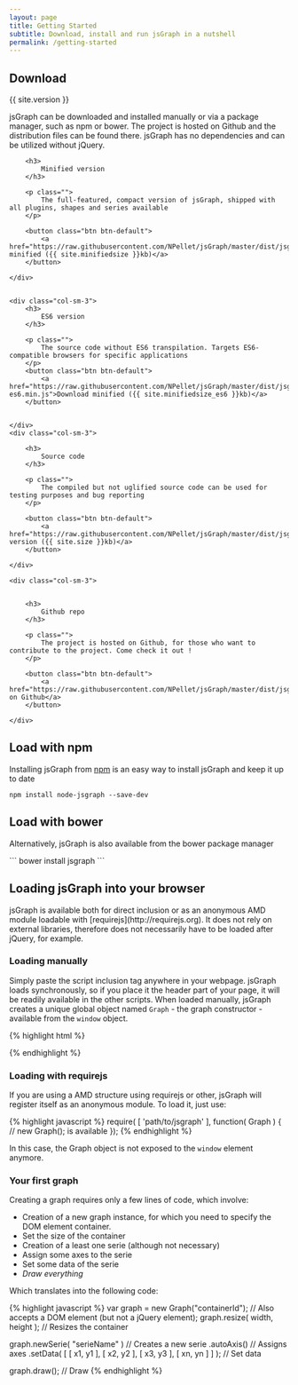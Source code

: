 ```yaml
---
layout: page
title: Getting Started
subtitle: Download, install and run jsGraph in a nutshell
permalink: /getting-started
---
```


Download
-----------
{{ site.version }}

<p class="larger">
	jsGraph can be downloaded and installed manually or via a package manager, such as npm or bower. The project is hosted on Github and the distribution files can be found there. jsGraph has no dependencies and can be utilized without jQuery.
</p>

<div class="row" id="jsgraph-download">
	<div class="col-sm-3">

		<h3>
			Minified version
		</h3>

		<p class="">
			The full-featured, compact version of jsGraph, shipped with all plugins, shapes and series available
		</p>

		<button class="btn btn-default">
			<a href="https://raw.githubusercontent.com/NPellet/jsGraph/master/dist/jsgraph.min.js">Download minified ({{ site.minifiedsize }}kb)</a>
		</button>

	</div>


	<div class="col-sm-3">
		<h3>
			ES6 version
		</h3>

		<p class="">
			The source code without ES6 transpilation. Targets ES6-compatible browsers for specific applications
		</p>
		<button class="btn btn-default">
			<a href="https://raw.githubusercontent.com/NPellet/jsGraph/master/dist/jsgraph-es6.min.js">Download minified ({{ site.minifiedsize_es6 }}kb)</a>
		</button>


	</div>
	<div class="col-sm-3">

		<h3>
			Source code
		</h3>

		<p class="">
			The compiled but not uglified source code can be used for testing purposes and bug reporting
		</p>

		<button class="btn btn-default">
			<a href="https://raw.githubusercontent.com/NPellet/jsGraph/master/dist/jsgraph.js">Expanded version ({{ site.size }}kb)</a>
		</button>

	</div>

	<div class="col-sm-3">


		<h3>
			Github repo
		</h3>

		<p class="">
			The project is hosted on Github, for those who want to contribute to the project. Come check it out !
		</p>

		<button class="btn btn-default">
			<a href="https://raw.githubusercontent.com/NPellet/jsGraph/master/dist/jsgraph.js">View on Github</a>
		</button>

	</div>


</div>


Load with npm
-------
<p class="larger">


Installing jsGraph from <a href="http://npmjs.org">npm</a> is an easy way to install jsGraph and keep it up to date

</p>

```
npm install node-jsgraph --save-dev
```

Load with bower
-------
<p class="larger">
	Alternatively, jsGraph is also available from the bower package manager
</p>
```
bower install jsgraph
```


Loading jsGraph into your browser
--------
<p class="larger">
	jsGraph is available both for direct inclusion or as an anonymous AMD module loadable with [requirejs](http://requirejs.org). It does not rely on external libraries, therefore does not necessarily have to be loaded after jQuery, for example.
</p>

### Loading manually

Simply paste the script inclusion tag anywhere in your webpage. jsGraph loads synchronously, so if you place it the header part of your page, it will be readily available in the other scripts. When loaded manually, jsGraph creates a unique global object named ```Graph``` - the graph constructor - available from the ```window``` object.

{% highlight html %}
<!-- Includes jsGraph library -->
<script src="path/to/jsgraph/jsgraph.min.js"></script>
{% endhighlight %}

### Loading with requirejs

If you are using a AMD structure using requirejs or other, jsGraph will register itself as an anonymous module. To load it, just use:

{% highlight javascript %}
require( [ 'path/to/jsgraph' ], function( Graph ) {
  // new Graph(); is available
});
{% endhighlight %}

In this case, the Graph object is not exposed to the ```window``` element anymore.

### Your first graph

Creating a graph requires only a few lines of code, which involve:

* Creation of a new graph instance, for which you need to specify the DOM element container.
* Set the size of the container
* Creation of a least one serie (although not necessary)
* Assign some axes to the serie
* Set some data of the serie
* *Draw everything*

Which translates into the following code:

{% highlight javascript %}
var graph = new Graph("containerId"); // Also accepts a DOM element (but not a jQuery element);
graph.resize( width, height );	// Resizes the container

graph.newSerie( "serieName" ) // Creates a new serie
	.autoAxis()	// Assigns axes
	.setData( [ [ x1, y1 ], [ x2, y2 ], [ x3, y3 ], [ xn, yn ] ] ); // Set data

graph.draw(); // Draw
{% endhighlight %}